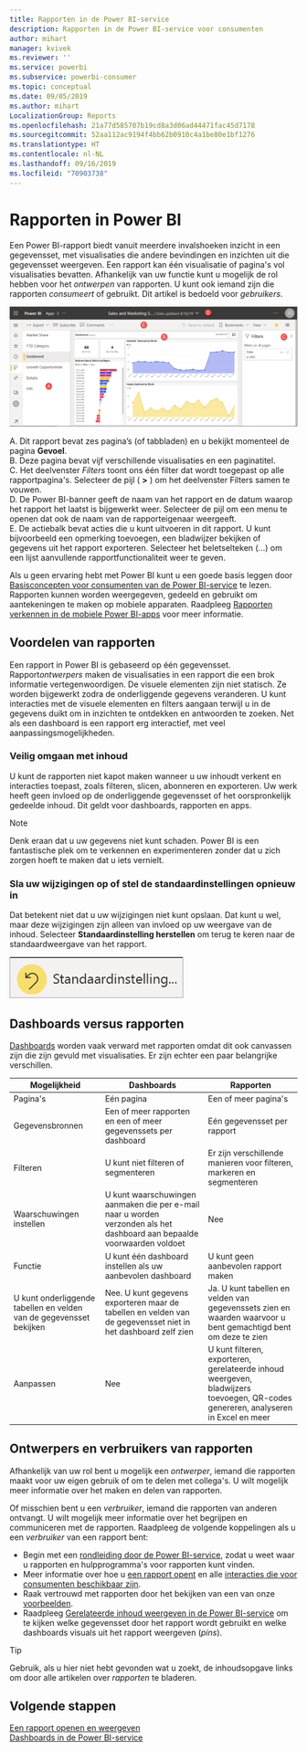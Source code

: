 ```yaml
---
title: Rapporten in de Power BI-service
description: Rapporten in de Power BI-service voor consumenten
author: mihart
manager: kvivek
ms.reviewer: ''
ms.service: powerbi
ms.subservice: powerbi-consumer
ms.topic: conceptual
ms.date: 09/05/2019
ms.author: mihart
LocalizationGroup: Reports
ms.openlocfilehash: 21a77d585707b19cd8a3d06ad44471fac45d7178
ms.sourcegitcommit: 52aa112ac9194f4bb62b0910c4a1be80e1bf1276
ms.translationtype: HT
ms.contentlocale: nl-NL
ms.lasthandoff: 09/16/2019
ms.locfileid: "70903738"
---
```

# <a name="reports-in-power-bi"></a>Rapporten in Power BI

Een Power BI-rapport biedt vanuit meerdere invalshoeken inzicht in een gegevensset, met visualisaties die andere bevindingen en inzichten uit die gegevensset weergeven.  Een rapport kan één visualisatie of pagina's vol visualisaties bevatten. Afhankelijk van uw functie kunt u mogelijk de rol hebben voor het *ontwerpen* van rapporten. U kunt ook iemand zijn die rapporten *consumeert* of gebruikt. Dit artikel is bedoeld voor *gebruikers*.

![Schermopname van een rapportpagina.](./media/end-user-reports/power-bi-report.png)

A. Dit rapport bevat zes pagina’s (of tabbladen) en u bekijkt momenteel de pagina **Gevoel**.    
B. Deze pagina bevat vijf verschillende visualisaties en een paginatitel.    
C. Het deelvenster *Filters* toont ons één filter dat wordt toegepast op alle rapportpagina's. Selecteer de pijl ( **>** ) om het deelvenster Filters samen te vouwen.    
D. De Power BI-banner geeft de naam van het rapport en de datum waarop het rapport het laatst is bijgewerkt weer. Selecteer de pijl om een menu te openen dat ook de naam van de rapporteigenaar weergeeft.    
E. De actiebalk bevat acties die u kunt uitvoeren in dit rapport.  U kunt bijvoorbeeld een opmerking toevoegen, een bladwijzer bekijken of gegevens uit het rapport exporteren.  Selecteer het beletselteken (...) om een lijst aanvullende rapportfunctionaliteit weer te geven.    

Als u geen ervaring hebt met Power BI kunt u een goede basis leggen door [Basisconcepten voor consumenten van de Power BI-service](end-user-basic-concepts.md) te lezen. Rapporten kunnen worden weergegeven, gedeeld en gebruikt om aantekeningen te maken op mobiele apparaten. Raadpleeg [Rapporten verkennen in de mobiele Power BI-apps](mobile/mobile-reports-in-the-mobile-apps.md) voor meer informatie.

## <a name="advantages-of-reports"></a>Voordelen van rapporten

Een rapport in Power BI is gebaseerd op één gegevensset. Rapport*ontwerpers* maken de visualisaties in een rapport die een brok informatie vertegenwoordigen. De visuele elementen zijn niet statisch.  Ze worden bijgewerkt zodra de onderliggende gegevens veranderen. U kunt interacties met de visuele elementen en filters aangaan terwijl u in de gegevens duikt om in inzichten te ontdekken en antwoorden te zoeken. Net als een dashboard is een rapport erg interactief, met veel aanpassingsmogelijkheden.

### <a name="safely-interact-with-content"></a>Veilig omgaan met inhoud

U kunt de rapporten niet kapot maken wanneer u uw inhoudt verkent en interacties toepast, zoals filteren, slicen, abonneren en exporteren. Uw werk heeft geen invloed op de onderliggende gegevensset of het oorspronkelijk gedeelde inhoud. Dit geldt voor dashboards, rapporten en apps.

> [!NOTE]
> Denk eraan dat u uw gegevens niet kunt schaden. Power BI is een fantastische plek om te verkennen en experimenteren zonder dat u zich zorgen hoeft te maken dat u iets vernielt.

### <a name="save-your-changes-or-revert-to-the-default-settings"></a>Sla uw wijzigingen op of stel de standaardinstellingen opnieuw in

Dat betekent niet dat u uw wijzigingen niet kunt opslaan. Dat kunt u wel, maar deze wijzigingen zijn alleen van invloed op uw weergave van de inhoud. Selecteer **Standaardinstelling herstellen** om terug te keren naar de standaardweergave van het rapport.

![Schermopname van het pictogram Standaardinstelling herstellen.](./media/end-user-reports/power-bi-reset.png)

## <a name="dashboards-versus-reports"></a>Dashboards versus rapporten

[Dashboards](end-user-dashboards.md) worden vaak verward met rapporten omdat dit ook canvassen zijn die zijn gevuld met visualisaties. Er zijn echter een paar belangrijke verschillen.  

| **Mogelijkheid** | **Dashboards** | **Rapporten** |
| --- | --- | --- |
| Pagina's |Eén pagina |Een of meer pagina's |
| Gegevensbronnen |Een of meer rapporten en een of meer gegevenssets per dashboard |Eén gegevensset per rapport |
| Filteren |U kunt niet filteren of segmenteren |Er zijn verschillende manieren voor filteren, markeren en segmenteren |
| Waarschuwingen instellen |U kunt waarschuwingen aanmaken die per e-mail naar u worden verzonden als het dashboard aan bepaalde voorwaarden voldoet |Nee |
| Functie |U kunt één dashboard instellen als uw aanbevolen dashboard |U kunt geen aanbevolen rapport maken |
| U kunt onderliggende tabellen en velden van de gegevensset bekijken |Nee. U kunt gegevens exporteren maar de tabellen en velden van de gegevensset niet in het dashboard zelf zien |Ja. U kunt tabellen en velden van gegevenssets zien en waarden waarvoor u bent gemachtigd bent om deze te zien |
| Aanpassen |Nee  |U kunt filteren, exporteren, gerelateerde inhoud weergeven, bladwijzers toevoegen, QR-codes genereren, analyseren in Excel en meer |

<!--| Available in Power BI Desktop |No |Yes, can create and view reports in Desktop |
| Pinning |Can pin existing visuals (tiles) only from current dashboard to your other dashboards |Can pin visuals (as tiles) to any of your dashboards. Can pin entire report pages to any of your dashboards. | -->

## <a name="report-designers-and-report-consumers"></a>Ontwerpers en verbruikers van rapporten

Afhankelijk van uw rol bent u mogelijk een *ontwerper*, iemand die rapporten maakt voor uw eigen gebruik of om te delen met collega's. U wilt mogelijk meer informatie over het maken en delen van rapporten.

Of misschien bent u een *verbruiker*, iemand die rapporten van anderen ontvangt. U wilt mogelijk meer informatie over het begrijpen en communiceren met de rapporten. Raadpleeg de volgende koppelingen als u een *verbruiker* van een rapport bent:

* Begin met een [rondleiding door de Power BI-service](end-user-basic-concepts.md), zodat u weet waar u rapporten en hulpprogramma's voor rapporten kunt vinden.
* Meer informatie over hoe u [een rapport opent](end-user-report-open.md) en alle [interacties die voor consumenten beschikbaar zijn](end-user-reading-view.md).
* Raak vertrouwd met rapporten door het bekijken van een van onze [voorbeelden](../sample-tutorial-connect-to-the-samples.md).  
* Raadpleeg [Gerelateerde inhoud weergeven in de Power BI-service](end-user-related.md) om te kijken welke gegevensset door het rapport wordt gebruikt en welke dashboards visuals uit het rapport weergeven (*pins*).

> [!TIP]
> Gebruik, als u hier niet hebt gevonden wat u zoekt, de inhoudsopgave links om door alle artikelen over *rapporten* te bladeren.

## <a name="next-steps"></a>Volgende stappen

[Een rapport openen en weergeven](end-user-report-open.md)    
[Dashboards in de Power BI-service](end-user-dashboards.md)